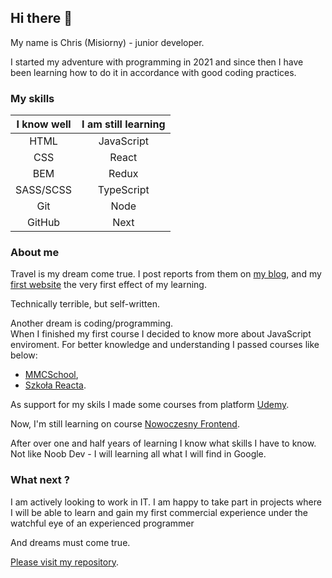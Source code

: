 ## Hi there 👋

My name is Chris (Misiorny)  -  junior developer. 

I started my adventure with programming in 2021 and since then I have been learning how to do it in accordance with good coding practices.

### My skills

|I know well |I am still learning|
|:---:|:---:|
|HTML|JavaScript|
|CSS|React|
|BEM|Redux|
|SASS/SCSS|TypeScript|
|Git|Node|
|GitHub|Next|


### About me

Travel is my dream come true.
I post reports from them on [my blog](https://www.facebook.com/AfrykaDzikaMisiornego), and my [first website](https://misiorny.github.io/AfrykaDzika/index.html) the very first effect of my learning.

Technically terrible, but self-written.

Another dream is coding/programming.  
When I finished my first course I decided to know more about JavaScript enviroment. For better knowledge and understanding I passed courses like below: 
* [MMCSchool](https://mmcschool.pl/),
* [Szkoła Reacta](https://szkolareacta.pl/).

As support for my skils I made some courses from platform [Udemy](https://www.udemy.com/).

Now, I'm still learning on course [Nowoczesny Frontend](https://hyperfunctor.com/nextjs-react-graphql-typescript). 

After over one and half years of learning I know what skills I have to know. Not like Noob Dev - I will learning all what I will find in Google. 


### What next ?

I am actively looking to work in IT. 
I am happy to take part in projects where I will be able to learn and gain my first commercial experience under the watchful eye of an experienced programmer

And dreams must come true.

[Please visit my repository](https://github.com/Misiorny?tab=repositories).


